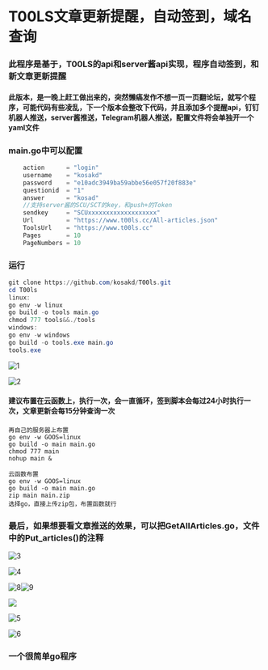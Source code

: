 # T00LS文章更新提醒，自动签到，域名查询

### 此程序是基于，T00LS的api和server酱api实现，程序自动签到，和新文章更新提醒



#### 此版本，是一晚上赶工做出来的，突然懒癌发作不想一页一页翻论坛，就写个程序，可能代码有些凌乱，下一个版本会整改下代码，并且添加多个提醒api，钉钉机器人推送，server酱推送，Telegram机器人推送，配置文件将会单独开一个yaml文件

### main.go中可以配置

```go
	action      = "login"
	username    = "kosakd"                                                  //用户名
	password    = "e10adc3949ba59abbe56e057f20f883e"                        //密码md5 32位
	questionid  = "1"                                                       //安全问题ID，默认0为未设置
	answer      = "kosad"                                                  	//安全问题答案
	//支持server酱的SCU/SCT的key，和push+的Token
	sendkey     = "SCUxxxxxxxxxxxxxxxxxxx" 									//Server酱sendkey
	Url         = "https://www.t00ls.cc/All-articles.json"                  //api的url
	ToolsUrl    = "https://www.t00ls.cc"                                    //tools的url
	Pages       = 10                                                        //获取的页数
	PageNumbers = 10                                                        //每页获取多少条数据
```





### 运行

```powershell
git clone https://github.com/kosakd/T00ls.git
cd T00ls
linux:
go env -w linux
go build -o tools main.go
chmod 777 tools&&./tools
windows:
go env -w windows
go build -o tools.exe main.go
tools.exe
```



![1](image/1.png)

![2](image/2.png)



#### 建议布置在云函数上，执行一次，会一直循环，签到脚本会每过24小时执行一次，文章更新会每15分钟查询一次

```shell
再自己的服务器上布置
go env -w GOOS=linux
go build -o main main.go
chmod 777 main
nohup main &
```

```shell
云函数布置
go env -w GOOS=linux
go build -o main main.go
zip main main.zip
选择go，直接上传zip包，布置函数就行
```

### 最后，如果想要看文章推送的效果，可以把GetAllArticles.go，文件中的Put_articles()的注释

![3](image/3.png)



![4](image/4.png)

![8](image/8.png)![9](image/9.png)



![](image/7.png)

![5](image/5.png)



![6](image/6.png)



### 一个很简单go程序
